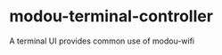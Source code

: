 modou-terminal-controller
=========================

A terminal UI provides common use of modou-wifi
